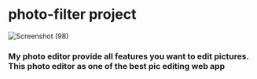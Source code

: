 # photo-filter project

![Screenshot (98)](https://user-images.githubusercontent.com/50579392/116035659-2f57a180-a687-11eb-9479-036a52ecd7aa.png)

### My photo editor provide all features you want to edit pictures. This photo editor as one of the best pic editing web app
